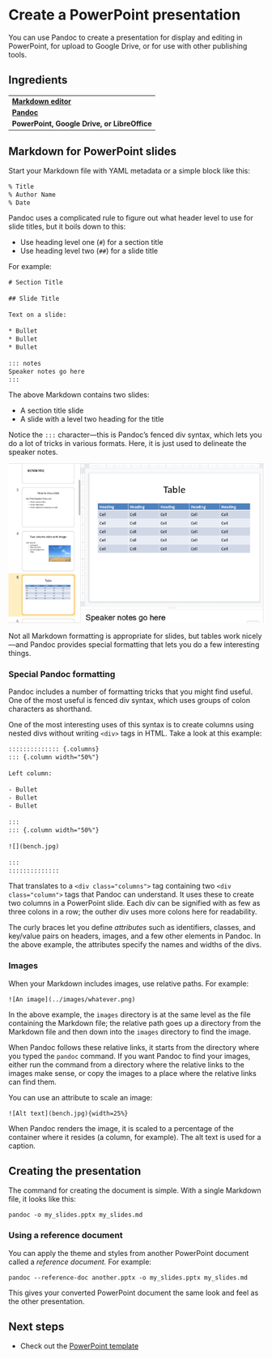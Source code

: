 # Create a PowerPoint presentation

You can use Pandoc to create a presentation for display and editing in PowerPoint, for upload to Google Drive, or for use with other publishing tools.

## Ingredients

<table>
  <tr>
    <td><b><a href="../../tools/tools-editors/">Markdown editor</a></b></td>
  </tr>
  <tr>
    <td><b><a href="../../tools/tools-pandoc/">Pandoc</a></b></td>
  </tr>
   <tr>
    <td><b>PowerPoint, Google Drive, or LibreOffice</b></td>
  </tr>
</table>

## Markdown for PowerPoint slides

Start your Markdown file with YAML metadata or a simple block like this:

```
% Title
% Author Name
% Date
```

Pandoc uses a complicated rule to figure out what header level to use for slide titles, but it boils down to this:

- Use heading level one (`#`) for a section title
- Use heading level two (`##`) for a slide title

For example:

```
# Section Title

## Slide Title

Text on a slide:

* Bullet
* Bullet
* Bullet

::: notes
Speaker notes go here
:::
```

The above Markdown contains two slides: 

- A section title slide 
- A slide with a level two heading for the title

Notice the `:::` character&mdash;this is Pandoc’s fenced div syntax, which lets you do a lot of tricks in various formats. Here, it is just used to delineate the speaker notes.

![](../img/slides-pandoc-powerpoint.png)

Not all Markdown formatting is appropriate for slides, but tables work nicely&mdash;and Pandoc provides special formatting that lets you do a few interesting things.

### Special Pandoc formatting

Pandoc includes a number of formatting tricks that you might find useful. One of the most useful is fenced div syntax, which uses groups of colon characters as shorthand. 

One of the most interesting uses of this syntax is to create columns using nested divs without writing `<div>` tags in HTML. Take a look at this example:

```
:::::::::::::: {.columns}
::: {.column width="50%"}

Left column:

- Bullet
- Bullet
- Bullet

:::
::: {.column width="50%"}

![](bench.jpg)

:::
::::::::::::::

```

That translates to a `<div class="columns">` tag containing two `<div class="column">` tags that Pandoc can understand. It uses these to create two columns in a PowerPoint slide. Each div can be signified with as few as three colons in a row; the outher div uses more colons here for readability.

The curly braces let you define *attributes* such as identifiers, classes, and key/value pairs on headers, images, and a few other elements in Pandoc. In the above example, the attributes specify the names and widths of the divs.

### Images

When your Markdown includes images, use relative paths. For example:

```
![An image](../images/whatever.png)
```

In the above example, the `images` directory is at the same level as the file containing the Markdown file; the relative path goes up a directory from the Markdown file and then down into the `images` directory to find the image.

When Pandoc follows these relative links, it starts from the directory where you typed the `pandoc` command. If you want Pandoc to find your images, either run the command from a directory where the relative links to the images make sense, or copy the images to a place where the relative links can find them.

You can use an attribute to scale an image:

```
![Alt text](bench.jpg){width=25%}
```

When Pandoc renders the image, it is scaled to a percentage of the container where it resides (a column, for example). The alt text is used for a caption.

## Creating the presentation

The command for creating the document is simple. With a single Markdown file, it looks like this:

```
pandoc -o my_slides.pptx my_slides.md
```

### Using a reference document

You can apply the theme and styles from another PowerPoint document called a *reference document.* For example:

```
pandoc --reference-doc another.pptx -o my_slides.pptx my_slides.md
``` 

This gives your converted PowerPoint document the same look and feel as the other presentation.

## Next steps

- Check out the [PowerPoint template](../../resources/templates/#powerpoint)
